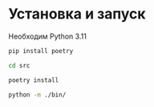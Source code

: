 # Установка и запуск

Необходим Python 3.11

```bash
pip install poetry
```
```bash
cd src
```
```bash
poetry install
```
```bash
python -m ./bin/
```
